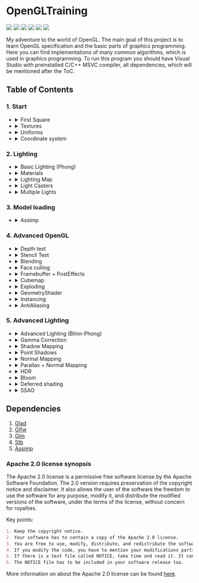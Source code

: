 # OpenGLTraining

<a alt="C/C++"> <img src="https://img.shields.io/badge/C%2FC%2B%2B17-MSVC-red" /> </a>
<a alt="GLSL"> <img src="https://img.shields.io/badge/GLSL-4.2-red" /> </a>
<a alt="OpenGL"> <img src="https://img.shields.io/badge/OpenGL-gray" /> </a>
<a alt="Glad"> <img src="https://img.shields.io/badge/Glad-gray" /> </a>
<a alt="GLFW"> <img src="https://img.shields.io/badge/GLFW-gray" /> </a>
<a alt="GLM"> <img src="https://img.shields.io/badge/GLM-gray" /> </a>

My adventure to the world of OpenGL. The main goal of this project is to learn OpenGL specification and the basic parts of graphics programming. Here you can find implementations of many common algorithms, which is used in graphics programming. To run this program you should have Visual Studio with preinstalled C/C++ MSVC compiler, all dependencies, which will be mentioned after the ToC.

## Table of Contents

### 1. Start
- <details>
    <summary>First Square</summary>
  
    ![](/Screenshots/1.%20Start/1%20First%20square.png)
  </details>
  
- <details>
    <summary>Textures</summary>
  
    ![](/Screenshots/1.%20Start/2%20Textures.png)
  </details>

- <details>
    <summary>Uniforms</summary>
  
    ![](/Screenshots/1.%20Start/3%20Uniforms.png)
  </details>

- <details>
    <summary>Coordinate system</summary>
  
    ![](/Screenshots/1.%20Start/4%20Coordinate%20system.png)
  </details>

### 2. Lighting
- <details>
    <summary>Basic Lighting (Phong)</summary>
  
    ![](/Screenshots/2.%20Lighting/1.%20Basic%20Lighting%20(%20Phong).png)
  </details>

- <details>
    <summary>Materials</summary>
  
    ![](/Screenshots/2.%20Lighting/2.%20Materials.png)
  </details>

- <details>
    <summary>Lighting Map</summary>
  
    ![](/Screenshots/2.%20Lighting/3.Lighting%20Map.png)
  </details>

- <details>
    <summary>Light Casters</summary>
  
    ![](/Screenshots/2.%20Lighting/4.%20Light%20Casters.png)
  </details>

- <details>
    <summary>Multiple Lights</summary>
  
    ![](/Screenshots/2.%20Lighting/5.%20Multiple%20Lights.png)
  </details>

### 3. Model loading
- <details>
    <summary>Assimp</summary>
  
    ![](/Screenshots/3.%20Model%20Loading/1.%20Assimp.png)
  </details>

### 4. Advanced OpenGL
- <details>
    <summary>Depth test</summary>
  
    ![](/Screenshots/4.%20Advanced%20OpenGL/1.%20Depth%20test.png)
  </details>
  
- <details>
    <summary>Stencil Test</summary>
  
    ![](/Screenshots/4.%20Advanced%20OpenGL/2.%20Stencil%20Test.png)
  </details>

- <details>
    <summary>Blending</summary>
  
    ![](/Screenshots/4.%20Advanced%20OpenGL/3.%20Blending.png)
  </details>

- <details>
    <summary>Face culling</summary>
  
    ![](/Screenshots/4.%20Advanced%20OpenGL/4.%20Face%20culling.png)
  </details>

- <details>
    <summary>Framebuffer + PostEffects</summary>
 
    | Sharpen             |  Blur |
    :-------------------------:|:-------------------------:
    ![](/Screenshots/4.%20Advanced%20OpenGL/5.1.%20Framebuffer%20(Sharpen%20Posteffect).png)|![](/Screenshots/4.%20Advanced%20OpenGL/5.2.%20Framebuffer%20(Blur%20Posteffect).png)

    | Edge             |  Grayscale |
    :-------------------------:|:-------------------------:
    ![](/Screenshots/4.%20Advanced%20OpenGL/5.3.%20Framebuffer%20(Edge%20Posteffect).png)|![](/Screenshots/4.%20Advanced%20OpenGL/5.4.%20Framebuffer%20(Grayscale%20Posteffect).png)

    | Inversion |
    :-------------------------:
    ![](/Screenshots/4.%20Advanced%20OpenGL/5.5.%20Framebuffer%20(Inversion%20Posteffect).png)
  </details>

- <details>
    <summary>Cubemap</summary>
  
    ![](/Screenshots/4.%20Advanced%20OpenGL/6.%20Cubemap.png)
  </details>

- <details>
    <summary>Exploding</summary>
  
    ![](/Screenshots/4.%20Advanced%20OpenGL/7.%20Exploding.png)
  </details>

- <details>
    <summary>GeometryShader</summary>
  
    ![](/Screenshots/4.%20Advanced%20OpenGL/8.%20GeometryShader.png)
  </details>

- <details>
    <summary>Instancing</summary>
  
    ![](/Screenshots/4.%20Advanced%20OpenGL/9.%20Instancing.png)
  </details>

- <details>
    <summary>AntiAliasing</summary>
  
    ![](/Screenshots/4.%20Advanced%20OpenGL/10.%20AntiAliasing.png)
  </details>

### 5. Advanced Lighting
- <details>
    <summary>Advanced Lighting (Blinn-Phong)</summary>
  
    ![](/Screenshots/5.%20Advanced%20Lighting/1.%20Advanced%20Lighting%20(Blinn-Phong).png)
  </details>
  
- <details>
    <summary>Gamma Correction</summary>
  
    ![](/Screenshots/5.%20Advanced%20Lighting/2.%20Gamma%20Correction.png)
  </details>

- <details>
    <summary>Shadow Mapping</summary>
  
    ![](/Screenshots/5.%20Advanced%20Lighting/3.%20Shadow%20Mapping.png)
  </details>

- <details>
    <summary>Point Shadows</summary>
  
    ![](/Screenshots/5.%20Advanced%20Lighting/4.%20Point%20Shadows.png)
  </details>

- <details>
    <summary>Normal Mapping</summary>
  
    ![](/Screenshots/5.%20Advanced%20Lighting/5.%20Normal%20Mapping.png)
  </details>

- <details>
    <summary>Parallax + Normal Mapping</summary>
  
    ![](/Screenshots/5.%20Advanced%20Lighting/6.%20Parallax%20+%20Normal%20Mapping.png)
  </details>

- <details>
    <summary>HDR</summary>
  
    | Without HDR              |  With HDR |
    :-------------------------:|:-------------------------:
    ![](/Screenshots/5.%20Advanced%20Lighting/7.1.%20Without%20hdr.png)|![](/Screenshots/5.%20Advanced%20Lighting/7.2%20With%20hdr%20(reinhard%20%20exposure).png)
  </details>

- <details>
    <summary>Bloom</summary>
 
    ![](/Screenshots/5.%20Advanced%20Lighting/8.%20Bloom%20(with%20Gaussian%20blur).png)
  </details>
  
- <details>
    <summary>Deferred shading</summary>
    
    ![](Screenshots/5.%20Advanced%20Lighting/9.4.%20Deffered%20Shading.png)
    
    | GBuffer-Position             |  GBuffer-Normal | GBuffer-AlbedoSpecular|
    :-------------------------:|:-------------------------:|:-------------------------:
    ![](Screenshots/5.%20Advanced%20Lighting/9.1.%20GBuffer-Position.png)|![](Screenshots/5.%20Advanced%20Lighting/9.2.%20GBuffer-Normal.png)|![](Screenshots/5.%20Advanced%20Lighting/9.3.%20GBuffer-AlbegoSpecular.png)
  </details>
- <details>
    <summary>SSAO</summary>
    
    ![](Screenshots/5.%20Advanced%20Lighting/10.%20SSAO.png)
  </details>

## Dependencies

1. [Glad](https://glad.dav1d.de)
2. [Glfw](https://www.glfw.org)
3. [Glm](https://glm.g-truc.net/0.9.9/index.html)
4. [Stb](https://github.com/nothings/stb)
5. [Assimp](https://www.assimp.org)

### Apache 2.0 license synopsis

The Apache 2.0 license is a permissive free software license by the Apache Software Foundation. The 2.0 version requires preservation of the copyright notice and disclaimer. It also allows the user of the software the freedom to use the software for any purpose, modify it, and distribute the modified versions of the software, under the terms of the license, without concern for royalties.

Key points:
```markdown
1. Keep the copyright notice.
2. Your software has to contain a copy of the Apache 2.0 license.
3. You are free to use, modify, distribute, and redistribute the software.
4. If you modify the code, you have to mention your modifications particularly.
5. If there is a text file called NOTICE, take time and read it. It contains further information about the specific parts of the license and the purpose of the software.
6. The NOTICE file has to be included in your software release too.
```

More information on about the Apache 2.0 license can be found [here](https://choosealicense.com/licenses/apache-2.0).

